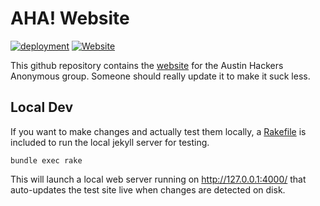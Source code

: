 # AHA! Website

[![deployment](https://github.com/AustinHackers/austinhackers.github.io/actions/workflows/pages/pages-build-deployment/badge.svg?branch=main)](https://github.com/AustinHackers/austinhackers.github.io/actions/workflows/pages/pages-build-deployment) [![Website](https://img.shields.io/website?url=https%3A%2F%2Ftakeonme.org&label=takeonme.org&link=https%3A%2F%2Fk0mvh.io)](https://takeonme.org/)

This github repository contains the [website](http://takeonme.org) for the Austin Hackers Anonymous group. Someone should really update it to make it suck less.

## Local Dev

If you want to make changes and actually test them locally, a [Rakefile](https://github.com/AustinHackers/austinhackers.github.io/blob/main/Rakefile) is included to run the local jekyll server for testing.

```bundle exec rake```

This will launch a local web server running on <http://127.0.0.1:4000/> that auto-updates the test site live when changes are detected on disk.
